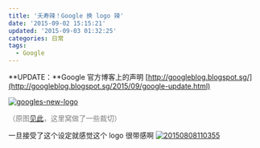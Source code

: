 ```yaml
---
title: '夭寿辣！Google 换 logo 辣'
date: '2015-09-02 15:15:21'
updated: '2015-09-03 01:32:25'
categories: 日常
tags:
  - Google
---
```



**UPDATE：**Google 官方博客上的声明 [http://googleblog.blogspot.sg/](http://googleblog.blogspot.sg/2015/09/google-update.html)

[![googles-new-logo](https://img.blessing.studio/images/2015/09/2015-09-02_09-29-36.gif)](https://img.blessing.studio/images/2015/09/2015-09-02_09-29-36.gif)

<span style="color: #808080;">（原图<span style="color: #333333;">[见此](https://www.google.co.jp/logos/doodles/2015/googles-new-logo-5078286822539264.2-hp.gif)</span>，这里窝做了一些裁切）</span>

一旦接受了这个设定就感觉这个 logo 很带感啊 [![20150808110355](https://img.blessing.studio/images/2015/08/2015-08-08_03-04-04.jpg)](https://img.blessing.studio/images/2015/08/2015-08-08_03-04-04.jpg)



